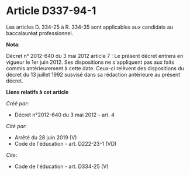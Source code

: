 # Article D337-94-1

Les articles D. 334-25 à R. 334-35 sont applicables aux candidats au baccalauréat professionnel.

**Nota:**

Décret n° 2012-640 du 3 mai 2012 article 7 : Le présent décret entrera en vigueur le 1er juin 2012. Ses dispositions ne
s'appliquent pas aux faits commis antérieurement à cette date. Ceux-ci relèvent des dispositions du décret du 13 juillet 1992
susvisé dans sa rédaction antérieure au présent décret.

**Liens relatifs à cet article**

_Créé par_:

  - Décret n°2012-640 du 3 mai 2012 - art. 4

_Cité par_:

  - Arrêté du 28 juin 2019 (V)
  - Code de l'éducation - art. D222-23-1 (VD)

_Cite_:

  - Code de l'éducation - art. D334-25 (V)
